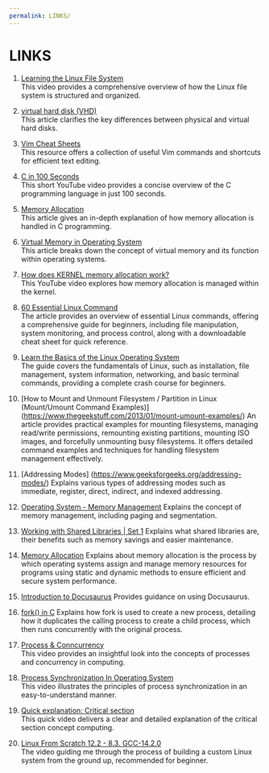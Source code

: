 ```yaml
---
permalink: LINKS/
---
```


# LINKS

1. [Learning the Linux File System](https://www.youtube.com/watch?v=HIXzJ3Rz9po)<br>
This video provides a comprehensive overview of how the Linux file system is structured and organized.

2. [virtual hard disk (VHD)](https://www.techtarget.com/searchvirtualdesktop/definition/virtual-hard-disk-VHD) <br>
This article clarifies the key differences between physical and virtual hard disks.

3. [Vim Cheat Sheets](https://vim.rtorr.com/) <br>
This resource offers a collection of useful Vim commands and shortcuts for efficient text editing.

4. [C in 100 Seconds](https://www.youtube.com/watch?v=U3aXWizDbQ4) <br>
This short YouTube video provides a concise overview of the C programming language in just 100 seconds.

5. [Memory Allocation](https://www.cs.uah.edu/~rcoleman/Common/C_Reference/MemoryAlloc.html) <br>
This article gives an in-depth explanation of how memory allocation is handled in C programming.

6. [Virtual Memory in Operating System](https://www.geeksforgeeks.org/virtual-memory-in-operating-system/) <br>
This article breaks down the concept of virtual memory and its function within operating systems.

7. [How does KERNEL memory allocation work?](https://www.youtube.com/watch?v=NC_qkXznvkg) <br>
This YouTube video explores how memory allocation is managed within the kernel.

8. [60 Essential Linux Command](https://www.hostinger.com/tutorials/linux-commands) <br>
The article provides an overview of essential Linux commands, offering a comprehensive guide for beginners, including file manipulation, system monitoring, and process control, along with a downloadable cheat sheet for quick reference.

9. [Learn the Basics of the Linux Operating System](https://www.freecodecamp.org/news/learn-the-basics-of-the-linux-operating-system/) <br>
The guide covers the fundamentals of Linux, such as installation, file management, system information, networking, and basic terminal commands, providing a complete crash course for beginners.

10. [How to Mount and Unmount Filesystem / Partition in Linux (Mount/Umount Command Examples)] (https://www.thegeekstuff.com/2013/01/mount-umount-examples/) An article provides practical examples for mounting filesystems, managing read/write permissions, remounting existing partitions, mounting ISO images, and forcefully unmounting busy filesystems. It offers detailed command examples and techniques for handling filesystem management effectively.

11. [Addressing Modes] (https://www.geeksforgeeks.org/addressing-modes/) Explains various types of addressing modes such as immediate, register, direct, indirect, and indexed addressing.

12. [Operating System - Memory Management](https://www.tutorialspoint.com/operating_system/os_memory_management.htm) Explains the concept of memory management, including paging and segmentation.

13. [Working with Shared Libraries | Set 1](https://www.geeksforgeeks.org/working-with-shared-libraries-set-1/) Explains what shared libraries are, their benefits such as memory savings and easier maintenance.

14. [Memory Allocation](https://nordvpn.com/cybersecurity/glossary/memory-allocation/) Explains about memory allocation is the process by which operating systems assign and manage memory resources for programs using static and dynamic methods to ensure efficient and secure system performance.

15. [Introduction to Docusaurus](https://docusaurus.io/docs) Provides guidance on using Docusaurus.

16. [fork() in C](https://www.geeksforgeeks.org/fork-system-call/) Explains how fork is used to create a new process, detailing how it duplicates the calling process to create a child process, which then runs concurrently with the original process.

17. [Process & Conncurrency](https://www.youtube.com/watch?v=-pL2fAdb7Kw) <br>
This video provides an insightful look into the concepts of processes and concurrency in computing.

18. [Process Synchronization In Operating System](https://www.youtube.com/watch?v=B6D8HGBEt1g) <br>
This video illustrates the principles of process synchronization in an easy-to-understand manner.

19. [Quick explanation: Critical section](https://www.youtube.com/watch?v=BSX1YEoCVgA) <br>
This quick video delivers a clear and detailed explanation of the critical section concept computing.

20. [Linux From Scratch 12.2 - 8.3. GCC-14.2.0](https://www.youtube.com/watch?v=vMdPHpPiy4Q&list=PLyc5xVO2uDsDzdT8lkx430hZ-gY69wgS3&index=8) <br>
The video guiding me through the process of building a custom Linux system from the ground up, recommended for beginner.
